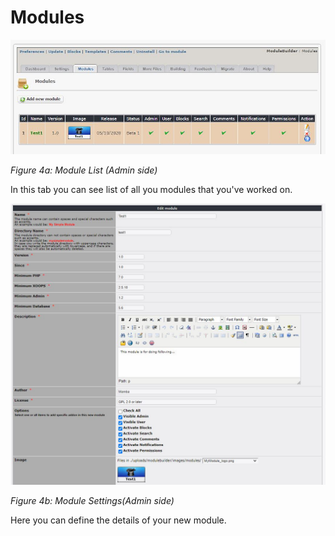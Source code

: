 # Modules

![](../.gitbook/assets/2modules.jpg)

_Figure 4a: Module List \(Admin side\)_

In this tab you can see list of all you modules that you've worked on.

![](../.gitbook/assets/2moduleedit.jpg)

_Figure 4b: Module Settings\(Admin side\)_

Here you can define the details of your new module.